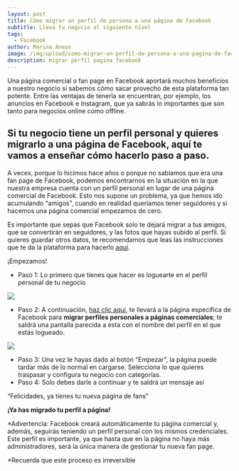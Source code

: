 ```yaml
---
layout: post
title: Cómo migrar un perfil de persona a una página de Facebook
subtitle: Lleva tu negocio al siguiente nivel
tags:
  - Facebook
author: Marina Aneas
image: /img/upload/como-migrar-un-perfil-de-persona-a-una-pagina-de-facebook.png
description: migrar perfil pagina facebook
---
```

Una página comercial o fan page en Facebook aportará muchos beneficios a nuestro negocio si sabemos cómo sacar provecho de esta plataforma tan potente. Entre las ventajas de tenerla se encuentran, por ejemplo, los anuncios en Facebook e Instagram, que ya sabrás lo importantes que son tanto para negocios online como offline.

## Si tu negocio tiene un perfil personal y quieres migrarlo a una página de Facebook, aquí te vamos a enseñar cómo hacerlo paso a paso.

A veces, porque lo hicimos hace años o porque no sabíamos que era una fan page de Facebook, podemos encontrarnos en la situación en la que nuestra empresa cuenta con un perfil personal en lugar de una página comercial de Facebook. Esto nos supone un problema, ya que hemos ido acumulando “amigos”, cuando en realidad queríamos tener seguidores y si hacemos una página comercial empezamos de cero.

Es importante que sepas que Facebook solo te dejará migrar a tus amigos, que se convertirán en seguidores, y las fotos que hayas subido al perfil. Si quieres guardar otros datos, te recomendamos que leas las instrucciones que te da la plataforma para hacerlo [aquí](https://www.facebook.com/help/1701730696756992?page=18830).

¡Empezamos!

* Paso 1: Lo primero que tienes que hacer es loguearte en el perfil personal de tu negocio

![](https://lh5.googleusercontent.com/kOEpyI9Jl0s4KOYtqJ-BIZ5VzS7zSuhL7mm3buQyvgaojHsGEahom7T4G_n7X6Fm2dj-cTv-ii74UqLBZ-PBHxsREoDyK3M3IzQlezpG8Ghh6N3_1YTDWpAdJEuQtBPYLDz7pP0c)

* Paso 2: A continuación, [haz clic aquí](https://www.facebook.com/pages/create/migrate/), te llevará a la página específica de Facebook para **migrar perfiles personales a páginas comerciales**; te saldrá una pantalla parecida a esta con el nombre del perfil en el que estás logueado.

![](https://lh6.googleusercontent.com/g3kmZJ8zZZzcI2RYMTN01omhryZbVVCXhlVGMi6KialCPBOmp2Qv7fyiKqArJqrgtp14XtDgrIS5GRYPgPl7g9WZ9uZjLrg-f2az-Lm1AVmBF6_dcQU7Zxr6LrJDGG0oNE2swPUf)

* Paso 3: Una vez le hayas dado al botón “Empezar”, la página puede tardar más de lo normal en cargarse. Selecciona lo que quieres traspasar y configura tu negocio con categorías.
* Paso 4: Solo debes darle a continuar y te saldrá un mensaje así

“Felicidades, ya tienes tu nueva página de fans”

**¡Ya has migrado tu perfil a página!**

\*Advertencia: Facebook creará automáticamente tu página comercial y, además, seguirás teniendo un perfil personal con los mismos credenciales. Este perfil es importante, ya que hasta que en la página no haya más administradores, será la única manera de gestionar tu nueva fan page.

\*Recuerda que este proceso es irreversible